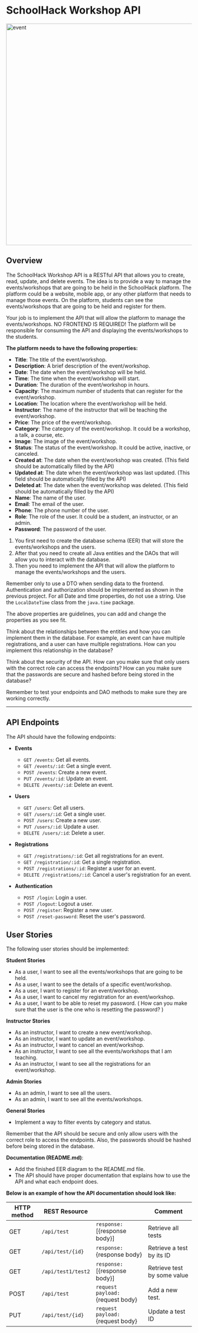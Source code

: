 # SchoolHack Workshop API

<img src="https://www.nightingaleseldercare.com/assets/images/events-1080x608.png" width="900" height="600" alt="event">

## Overview

The SchoolHack Workshop API is a RESTful API that allows you to create, read, update, and delete events.
The idea is to provide a way to manage the events/workshops that are going to be held in the SchoolHack platform.
The platform could be a website, mobile app, or any other platform that needs to manage those events.
On the platform, students can see the events/workshops that are going to be held and register for them.

Your job is to implement the API that will allow the platform to manage the events/workshops. NO FRONTEND IS REQUIRED!
The platform will be responsible for consuming the API and displaying the events/workshops to the students.

**The platform needs to have the following properties:**

- **Title**: The title of the event/workshop.
- **Description**: A brief description of the event/workshop.
- **Date**: The date when the event/workshop will be held.
- **Time**: The time when the event/workshop will start.
- **Duration**: The duration of the event/workshop in hours.
- **Capacity**: The maximum number of students that can register for the event/workshop.
- **Location**: The location where the event/workshop will be held.
- **Instructor**: The name of the instructor that will be teaching the event/workshop.
- **Price**: The price of the event/workshop.
- **Category**: The category of the event/workshop. It could be a workshop, a talk, a course, etc.
- **Image**: The image of the event/workshop.
- **Status**: The status of the event/workshop. It could be active, inactive, or canceled.
- **Created at**: The date when the event/workshop was created. (This field should be automatically filled by the API)
- **Updated at**: The date when the event/workshop was last updated. (This field should be automatically filled by the
  API)
- **Deleted at**: The date when the event/workshop was deleted. (This field should be automatically filled by the API)
- **Name**: The name of the user.
- **Email**: The email of the user.
- **Phone**: The phone number of the user.
- **Role**: The role of the user. It could be a student, an instructor, or an admin.
- **Password**: The password of the user.

1. You first need to create the database schema (EER) that will store the events/workshops and the users.
2. After that you need to create all Java entities and the DAOs that will allow you to interact with the database.
3. Then you need to implement the API that will allow the platform to manage the events/workshops and the users.

Remember only to use a DTO when sending data to the frontend. Authentication and authorization should be implemented as shown in the previous project.
For all Date and time properties, do not use a string. Use the `LocalDateTime` class from the `java.time` package.

The above properties are guidelines, you can add and change the properties as you see fit.

Think about the relationships between the entities and how you can implement them in the database. For example, an event
can have multiple registrations, and a user can have multiple registrations. How can you implement this relationship in
the database?

Think about the security of the API. How can you make sure that only users with the correct role can access the
endpoints?
How can you make sure that the passwords are secure and hashed before being stored in the database?

Remember to test your endpoints and DAO methods to make sure they are working correctly.

***

## API Endpoints

The API should have the following endpoints:

- **Events**
    - `GET /events`: Get all events.
    - `GET /events/:id`: Get a single event.
    - `POST /events`: Create a new event.
    - `PUT /events/:id`: Update an event.
    - `DELETE /events/:id`: Delete an event.

- **Users**
    - `GET /users`: Get all users.
    - `GET /users/:id`: Get a single user.
    - `POST /users`: Create a new user.
    - `PUT /users/:id`: Update a user.
    - `DELETE /users/:id`: Delete a user.

- **Registrations**
    - `GET /registrations/:id`: Get all registrations for an event.
    - `GET /registration/:id`: Get a single registration.
    - `POST /registrations/:id`: Register a user for an event.
    - `DELETE /registrations/:id`: Cancel a user's registration for an event.

- **Authentication**
    - `POST /login`: Login a user.
    - `POST /logout`: Logout a user.
    - `POST /register`: Register a new user.
    - `POST /reset-password`: Reset the user's password.

## User Stories

The following user stories should be implemented:

**Student Stories**

- As a user, I want to see all the events/workshops that are going to be held.
- As a user, I want to see the details of a specific event/workshop.
- As a user, I want to register for an event/workshop.
- As a user, I want to cancel my registration for an event/workshop.
- As a user, I want to be able to reset my password. ( How can you make sure that the user is the one who is resetting
  the password? )

**Instructor Stories**

- As an instructor, I want to create a new event/workshop.
- As an instructor, I want to update an event/workshop.
- As an instructor, I want to cancel an event/workshop.
- As an instructor, I want to see all the events/workshops that I am teaching.
- As an instructor, I want to see all the registrations for an event/workshop.

**Admin Stories**

- As an admin, I want to see all the users.
- As an admin, I want to see all the events/workshops.

**General Stories**

- Implement a way to filter events by category and status.

Remember that the API should be secure and only allow users with the correct role to access the endpoints. Also, the
passwords should be hashed before being stored in the database.

**Documentation (README.md)**:

- Add the finished EER diagram to the README.md file.
- The API should have proper documentation that explains how to use the API and what each endpoint does.


**Below is an example of how the API documentation should look like:**

| HTTP method | REST Resource      |                                   | Comment                     |
|-------------|--------------------|-----------------------------------|-----------------------------|
| GET         | `/api/test`        | `response:` [{response body}]     | Retrieve all tests          |
| GET         | `/api/test/{id}`   | `response:` {response body}       | Retrieve a test by its ID   |
| GET         | `/api/test1/test2` | `response:` [{response body}]     | Retrieve test by some value | 
| POST        | `/api/test`        | `request payload:` {request body} | Add a new test.             |
| PUT         | `/api/test/{id}`   | `request payload:` {request body} | Update a test ID            |






